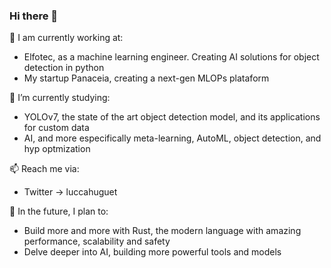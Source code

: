 ### Hi there 👋

<!--
**luccahuguet/luccahuguet** is a ✨ _special_ ✨ repository because its `README.md` (this file) appears on your GitHub profile.

Here are some ideas to get you started:

-->
💼  I am currently working at:
 - Elfotec, as a machine learning engineer. Creating AI solutions for object detection in python
 - My startup Panaceia, creating a next-gen MLOPs plataform

🌱  I’m currently studying:
 - YOLOv7, the state of the art object detection model, and its applications for custom data
 - AI, and more especifically meta-learning, AutoML, object detection, and hyp optmization

📫  Reach me via:
 - Twitter -> luccahuguet

🌆  In the future, I plan to:
 - Build more and more with Rust, the modern language with amazing performance, scalability and safety
 - Delve deeper into AI, building more powerful tools and models   
<!--
- 👯 I’m looking to collaborate on ...
- 🤔 I’m looking for help with ...
- 💬 Ask me about ...
- 📫 How to reach me: ...
- 😄 Pronouns: ...
- ⚡ Fun fact: ...
-->
